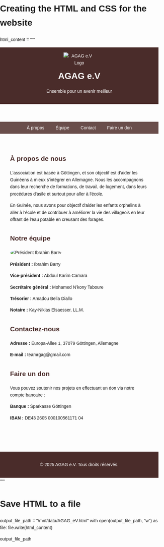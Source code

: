 # Creating the HTML and CSS for the website
html_content = """
<!DOCTYPE html>
<html lang="fr">
<head>
    <meta charset="UTF-8">
    <meta name="viewport" content="width=device-width, initial-scale=1.0">
    <title>AGAG e.V - Ensemble pour un avenir meilleur</title>
    <style>
        body {
            font-family: Arial, sans-serif;
            margin: 0;
            padding: 0;
            line-height: 1.6;
        }
        header {
            background-color: #4a2c2a;
            color: #fff;
            padding: 1rem 0;
            text-align: center;
        }
        header img {
            max-width: 100px;
            display: block;
            margin: 0 auto;
        }
        header h1 {
            margin: 0.5rem 0;
        }
        nav {
            background: #6a4e4b;
            color: white;
            padding: 0.5rem;
            text-align: center;
        }
        nav a {
            color: white;
            margin: 0 1rem;
            text-decoration: none;
        }
        .container {
            padding: 2rem;
            max-width: 1200px;
            margin: 0 auto;
        }
        .section {
            margin-bottom: 2rem;
        }
        .section h2 {
            color: #4a2c2a;
        }
        .team img {
            max-width: 200px;
            border-radius: 50%;
        }
        footer {
            background: #4a2c2a;
            color: white;
            text-align: center;
            padding: 1rem 0;
            margin-top: 2rem;
        }
        @media (max-width: 768px) {
            nav {
                font-size: 0.9rem;
            }
            .team img {
                max-width: 150px;
            }
        }
    </style>
</head>
<body>
    <header>
        <img src="logo.png" alt="AGAG e.V Logo">
        <h1>AGAG e.V</h1>
        <p>Ensemble pour un avenir meilleur</p>
    </header>
    <nav>
        <a href="#about">À propos</a>
        <a href="#team">Équipe</a>
        <a href="#contact">Contact</a>
        <a href="#donation">Faire un don</a>
    </nav>
    <div class="container">
        <section id="about" class="section">
            <h2>À propos de nous</h2>
            <p>L'association est basée à Göttingen, et son objectif est d'aider les Guinéens à mieux s'intégrer en Allemagne. 
            Nous les accompagnons dans leur recherche de formations, de travail, de logement, dans leurs procédures d'asile et surtout pour aller à l'école.</p>
            <p>En Guinée, nous avons pour objectif d'aider les enfants orphelins à aller à l'école et de contribuer à améliorer la vie des villageois en leur offrant de l'eau potable en creusant des forages.</p>
        </section>
        <section id="team" class="section">
            <h2>Notre équipe</h2>
            <div class="team">
                <img src="president.png" alt="Président Ibrahim Barry">
                <p><strong>Président :</strong> Ibrahim Barry</p>
                <p><strong>Vice-président :</strong> Abdoul Karim Camara</p>
                <p><strong>Secrétaire général :</strong> Mohamed N’kony Taboure</p>
                <p><strong>Trésorier :</strong> Amadou Bella Diallo</p>
                <p><strong>Notaire :</strong> Kay-Niklas Elsaesser, LL.M.</p>
            </div>
        </section>
        <section id="contact" class="section">
            <h2>Contactez-nous</h2>
            <p><strong>Adresse :</strong> Europa-Allee 1, 37079 Göttingen, Allemagne</p>
            <p><strong>E-mail :</strong> teamrgag@gmail.com</p>
        </section>
        <section id="donation" class="section">
            <h2>Faire un don</h2>
            <p>Vous pouvez soutenir nos projets en effectuant un don via notre compte bancaire :</p>
            <p><strong>Banque :</strong> Sparkasse Göttingen</p>
            <p><strong>IBAN :</strong> DE43 2605 000100561171 04</p>
        </section>
    </div>
    <footer>
        <p>&copy; 2025 AGAG e.V. Tous droits réservés.</p>
    </footer>
</body>
</html>
"""

# Save HTML to a file
output_file_path = "/mnt/data/AGAG_eV.html"
with open(output_file_path, "w") as file:
    file.write(html_content)

output_file_path
